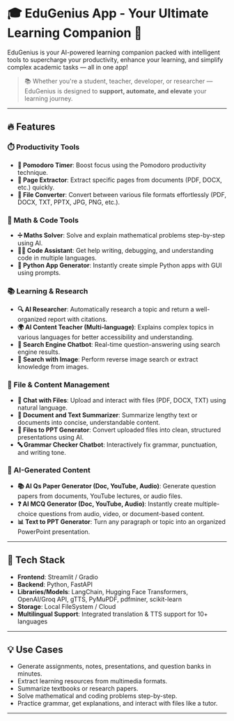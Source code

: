 # 🎓 EduGenius App - Your Ultimate Learning Companion 🚀

EduGenius is your AI-powered learning companion packed with intelligent tools to supercharge your productivity, enhance your learning, and simplify complex academic tasks — all in one app!

> 📚 Whether you're a student, teacher, developer, or researcher — EduGenius is designed to **support, automate, and elevate** your learning journey.

---

## 🔥 Features

### ⏱️ Productivity Tools
- **🧠 Pomodoro Timer**: Boost focus using the Pomodoro productivity technique.
- **📄 Page Extractor**: Extract specific pages from documents (PDF, DOCX, etc.) quickly.
- **📁 File Converter**: Convert between various file formats effortlessly (PDF, DOCX, TXT, PPTX, JPG, PNG, etc.).

### 🧮 Math & Code Tools
- **➗ Maths Solver**: Solve and explain mathematical problems step-by-step using AI.
- **👨‍💻 Code Assistant**: Get help writing, debugging, and understanding code in multiple languages.
- **🐍 Python App Generator**: Instantly create simple Python apps with GUI using prompts.

### 📚 Learning & Research
- **🔍 AI Researcher**: Automatically research a topic and return a well-organized report with citations.
- **🌍 AI Content Teacher (Multi-language)**: Explains complex topics in various languages for better accessibility and understanding.
- **🔎 Search Engine Chatbot**: Real-time question-answering using search engine results.
- **🧠 Search with Image**: Perform reverse image search or extract knowledge from images.

### 📑 File & Content Management
- **📄 Chat with Files**: Upload and interact with files (PDF, DOCX, TXT) using natural language.
- **📝 Document and Text Summarizer**: Summarize lengthy text or documents into concise, understandable content.
- **📄 Files to PPT Generator**: Convert uploaded files into clean, structured presentations using AI.
- **🔤 Grammar Checker Chatbot**: Interactively fix grammar, punctuation, and writing tone.

### 🧠 AI-Generated Content
- **📚 AI Qs Paper Generator (Doc, YouTube, Audio)**: Generate question papers from documents, YouTube lectures, or audio files.
- **❓ AI MCQ Generator (Doc, YouTube, Audio)**: Instantly create multiple-choice questions from audio, video, or document-based content.
- **📊 Text to PPT Generator**: Turn any paragraph or topic into an organized PowerPoint presentation.

---

## 🚀 Tech Stack

- **Frontend**: Streamlit / Gradio
- **Backend**: Python, FastAPI
- **Libraries/Models**: LangChain, Hugging Face Transformers, OpenAI/Groq API, gTTS, PyMuPDF, pdfminer, scikit-learn
- **Storage**: Local FileSystem / Cloud
- **Multilingual Support**: Integrated translation & TTS support for 10+ languages

---

## 💡 Use Cases

- Generate assignments, notes, presentations, and question banks in minutes.
- Extract learning resources from multimedia formats.
- Summarize textbooks or research papers.
- Solve mathematical and coding problems step-by-step.
- Practice grammar, get explanations, and interact with files like a tutor.

---

